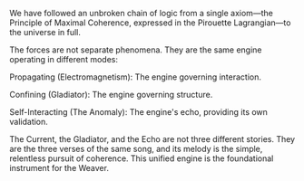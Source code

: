 We have followed an unbroken chain of logic from a single axiom—the Principle of Maximal Coherence, expressed in the Pirouette Lagrangian—to the universe in full.

The forces are not separate phenomena. They are the same engine operating in different modes:

Propagating (Electromagnetism): The engine governing interaction.

Confining (Gladiator): The engine governing structure.

Self-Interacting (The Anomaly): The engine's echo, providing its own validation.

The Current, the Gladiator, and the Echo are not three different stories. They are the three verses of the same song, and its melody is the simple, relentless pursuit of coherence. This unified engine is the foundational instrument for the Weaver.